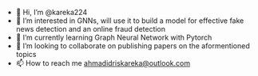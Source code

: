 - 👋 Hi, I’m @kareka224
- 👀 I’m interested in GNNs, will use it to build a model for effective fake news detection and an online fraud detection  
- 🌱 I’m currently learning Graph Neural Network with Pytorch 
- 💞️ I’m looking to collaborate on publishing papers on the aformentioned topics 
- 📫 How to reach me ahmadidriskareka@outlook.com 

<!---
kareka224/kareka224 is a ✨ special ✨ repository because its `README.md` (this file) appears on your GitHub profile.
You can click the Preview link to take a look at your changes.
--->
